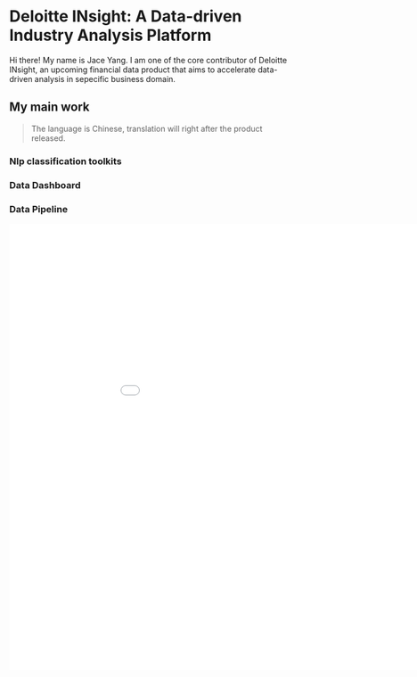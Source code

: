 # Deloitte INsight: A Data-driven Industry Analysis Platform

Hi there! My name is Jace Yang. I am one of the core contributor of Deloitte INsight, an upcoming financial data product that aims to accelerate data-driven analysis in sepecific business domain.

## My main work
> The language is Chinese, translation will right after the product released.

### Nlp classification toolkits

### Data Dashboard

### Data Pipeline



<iframe src="./Web-side System/Screenshot of system.pdf" style="width:1000px; height:800px;" frameborder="0" allowfullscreen></iframe>

